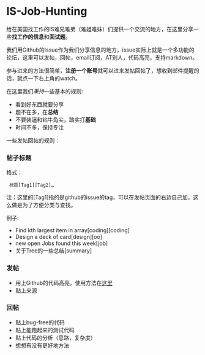IS-Job-Hunting
==============

给在美国找工作的IS难兄难弟（难姐难妹）们提供一个交流的地方，在这里分享一些**找工作的信息**和**面试题**。

我们用Github的Issue作为我们分享信息的地方，issue实际上就是一个多功能的论坛，这里可以发帖，回帖，email订阅，AT别人，代码高亮，支持markdown。

参与进来的方法很简单，**注册一个账号**就可以进来发帖回帖了，想收到邮件提醒的话，就点一下右上角的watch。

在这里我们*秉持*一些基本的规则:

- 看到好东西就要分享
- 题不在多，在**总结**
- 不要装逼和钻牛角尖，踏实打**基础**
- 时间不多，保持专注

一些发帖回帖的规则：

### 帖子标题

格式：

     标题[Tag1][Tag2]…

注：这里的[Tag1]指的是github的issue的tag，可以在发帖页面的右边自己加，这么做是为了方便分类与查找。
   
例子:

- Find kth largest item in array[coding][coding]
- Design a deck of card[design][oo]
- new open Jobs found this week[job]
- 关于Tree的一些总结[summary]

### 发帖

- 用上Github的代码高亮，使用方法在[这里](https://help.github.com/articles/github-flavored-markdown#syntax-highlighting)
- 贴上来源

### 回帖

- 贴上bug-free的代码
- 贴上能跑起来的测试代码
- 贴上代码的分析（思路，复杂度）
- 想想有没有更好地方法
